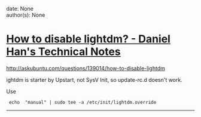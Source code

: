 
date: None  
author(s): None  

# [How to disable lightdm? - Daniel Han's Technical Notes](https://sites.google.com/site/xiangyangsite/home/technical-tips/linux-unix/common-tips/how-to-disable-lightdm)

http://askubuntu.com/questions/139014/how-to-disable-lightdm

ightdm is starter by Upstart, not SysV Init, so update-rc.d doesn't work.

Use
    
    
     echo  "manual" | sudo tee -a /etc/init/lightdm.override  
  
---


